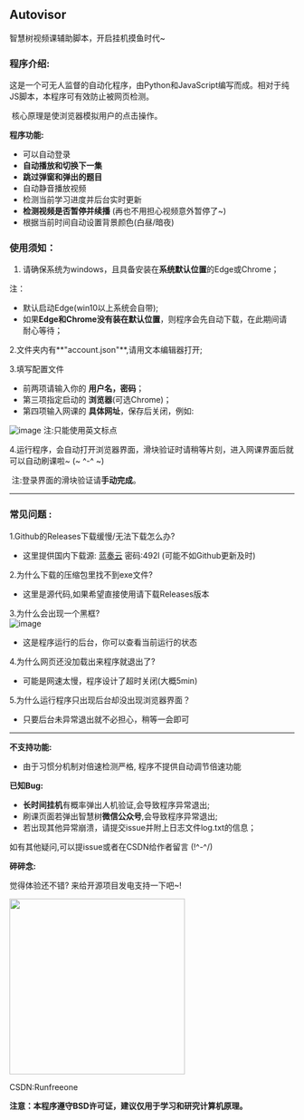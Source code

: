 ## Autovisor

智慧树视频课辅助脚本，开启挂机摸鱼时代~

### **程序介绍:**

​	这是一个可无人监督的自动化程序，由Python和JavaScript编写而成。相对于纯JS脚本，本程序可有效防止被网页检测。

​	核心原理是使浏览器模拟用户的点击操作。

**程序功能:**

- 可以自动登录
- **自动播放和切换下一集**
- **跳过弹窗和弹出的题目**
- 自动静音播放视频
- 检测当前学习进度并后台实时更新
- **检测视频是否暂停并续播** (再也不用担心视频意外暂停了~)
- 根据当前时间自动设置背景颜色(白昼/暗夜)

### 使用须知：
1. 请确保系统为windows，且具备安装在**系统默认位置**的Edge或Chrome；

​注：
- 默认启动Edge(win10以上系统会自带); 
- 如果**Edge和Chrome没有装在默认位置**，则程序会先自动下载，在此期间请耐心等待；

​2.文件夹内有**"account.json"**,请用文本编辑器打开;

3.填写配置文件 
- 前两项请输入你的 **用户名，密码**；
- 第三项指定启动的 **浏览器**(可选Chrome)；
- 第四项输入网课的 **具体网址**，保存后关闭，例如:

![image](https://github.com/CXRunfree/Autovisor/assets/79365257/4e367835-3aaf-4d7b-8231-721695d17f83)
注:只能使用英文标点


​4.运行程序，会自动打开浏览器界面，滑块验证时请稍等片刻，进入网课界面后就可以自动刷课啦~ (~ ^-^ ~)

​	   注:登录界面的滑块验证请**手动完成**。

-----

### 常见问题 :
1.Github的Releases下载缓慢/无法下载怎么办?
- 这里提供国内下载源:
   [蓝奏云](https://wwk.lanzouj.com/b05evsxif) 密码:492l (可能不如Github更新及时)

2.为什么下载的压缩包里找不到exe文件?
- 这里是源代码,如果希望直接使用请下载Releases版本

3.为什么会出现一个黑框?  
![image](https://github.com/CXRunfree/Autovisor/assets/79365257/7e5356ce-8987-40da-bc31-c81cc54b3ad2)
- 这是程序运行的后台，你可以查看当前运行的状态


4.为什么网页还没加载出来程序就退出了?
- 可能是网速太慢，程序设计了超时关闭(大概5min)
   
5.为什么运行程序只出现后台却没出现浏览器界面？
   - 只要后台未异常退出就不必担心，稍等一会即可

   
-----
**不支持功能:**

- 由于习惯分机制对倍速检测严格, 程序不提供自动调节倍速功能

**已知Bug:**

- **长时间挂机**有概率弹出人机验证,会导致程序异常退出;
- 刷课页面若弹出智慧树**微信公众号**,会导致程序异常退出;
- 若出现其他异常崩溃，请提交issue并附上日志文件log.txt的信息；

如有其他疑问,可以提issue或者在CSDN给作者留言 (!^-^/)

**碎碎念:**

   觉得体验还不错? 来给开源项目发电支持一下吧~!

   <img src="https://github.com/CXRunfree/Autovisor/assets/79365257/3f72abfe-ce8f-4181-91fb-f321418ff60e" width="310px">




CSDN:Runfreeone

**注意：本程序遵守BSD许可证，建议仅用于学习和研究计算机原理。**
